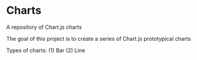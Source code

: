 # Charts
A repository of Chart.js charts

The goal of this project is to create a series of Chart.js prototypical charts

Types of charts:
  (1) Bar
  (2) Line
